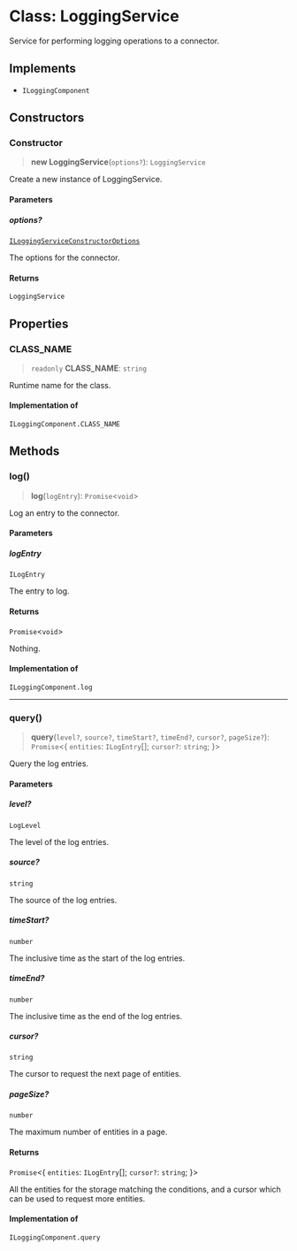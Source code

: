 # Class: LoggingService

Service for performing logging operations to a connector.

## Implements

- `ILoggingComponent`

## Constructors

### Constructor

> **new LoggingService**(`options?`): `LoggingService`

Create a new instance of LoggingService.

#### Parameters

##### options?

[`ILoggingServiceConstructorOptions`](../interfaces/ILoggingServiceConstructorOptions.md)

The options for the connector.

#### Returns

`LoggingService`

## Properties

### CLASS\_NAME

> `readonly` **CLASS\_NAME**: `string`

Runtime name for the class.

#### Implementation of

`ILoggingComponent.CLASS_NAME`

## Methods

### log()

> **log**(`logEntry`): `Promise`\<`void`\>

Log an entry to the connector.

#### Parameters

##### logEntry

`ILogEntry`

The entry to log.

#### Returns

`Promise`\<`void`\>

Nothing.

#### Implementation of

`ILoggingComponent.log`

***

### query()

> **query**(`level?`, `source?`, `timeStart?`, `timeEnd?`, `cursor?`, `pageSize?`): `Promise`\<\{ `entities`: `ILogEntry`[]; `cursor?`: `string`; \}\>

Query the log entries.

#### Parameters

##### level?

`LogLevel`

The level of the log entries.

##### source?

`string`

The source of the log entries.

##### timeStart?

`number`

The inclusive time as the start of the log entries.

##### timeEnd?

`number`

The inclusive time as the end of the log entries.

##### cursor?

`string`

The cursor to request the next page of entities.

##### pageSize?

`number`

The maximum number of entities in a page.

#### Returns

`Promise`\<\{ `entities`: `ILogEntry`[]; `cursor?`: `string`; \}\>

All the entities for the storage matching the conditions,
and a cursor which can be used to request more entities.

#### Implementation of

`ILoggingComponent.query`
